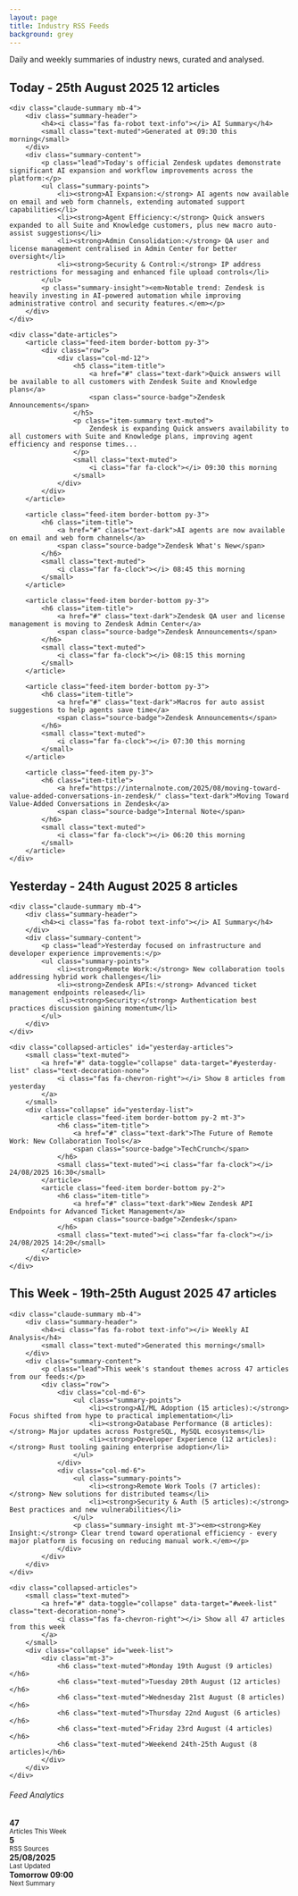 ```yaml
---
layout: page
title: Industry RSS Feeds
background: grey
---
```


<div class="row">
    <div class="col-lg-12">
        <p class="text-muted text-center mb-4">Daily and weekly summaries of industry news, curated and analysed.</p>
    </div>
</div>

<!-- Today's Summary (Generated by Claude) -->
<div class="summary-section mb-5">
    <h2 class="summary-title">
        <i class="fas fa-calendar-day text-primary"></i>
        Today - 25th August 2025
        <span class="badge badge-primary ml-2">12 articles</span>
    </h2>
    
    <div class="claude-summary mb-4">
        <div class="summary-header">
            <h4><i class="fas fa-robot text-info"></i> AI Summary</h4>
            <small class="text-muted">Generated at 09:30 this morning</small>
        </div>
        <div class="summary-content">
            <p class="lead">Today's official Zendesk updates demonstrate significant AI expansion and workflow improvements across the platform:</p>
            <ul class="summary-points">
                <li><strong>AI Expansion:</strong> AI agents now available on email and web form channels, extending automated support capabilities</li>
                <li><strong>Agent Efficiency:</strong> Quick answers expanded to all Suite and Knowledge customers, plus new macro auto-assist suggestions</li>
                <li><strong>Admin Consolidation:</strong> QA user and license management centralised in Admin Center for better oversight</li>
                <li><strong>Security & Control:</strong> IP address restrictions for messaging and enhanced file upload controls</li>
            </ul>
            <p class="summary-insight"><em>Notable trend: Zendesk is heavily investing in AI-powered automation while improving administrative control and security features.</em></p>
        </div>
    </div>

    <div class="date-articles">
        <article class="feed-item border-bottom py-3">
            <div class="row">
                <div class="col-md-12">
                    <h5 class="item-title">
                        <a href="#" class="text-dark">Quick answers will be available to all customers with Zendesk Suite and Knowledge plans</a>
                        <span class="source-badge">Zendesk Announcements</span>
                    </h5>
                    <p class="item-summary text-muted">
                        Zendesk is expanding Quick answers availability to all customers with Suite and Knowledge plans, improving agent efficiency and response times...
                    </p>
                    <small class="text-muted">
                        <i class="far fa-clock"></i> 09:30 this morning
                    </small>
                </div>
            </div>
        </article>

        <article class="feed-item border-bottom py-3">
            <h6 class="item-title">
                <a href="#" class="text-dark">AI agents are now available on email and web form channels</a>
                <span class="source-badge">Zendesk What's New</span>
            </h6>
            <small class="text-muted">
                <i class="far fa-clock"></i> 08:45 this morning
            </small>
        </article>

        <article class="feed-item border-bottom py-3">
            <h6 class="item-title">
                <a href="#" class="text-dark">Zendesk QA user and license management is moving to Zendesk Admin Center</a>
                <span class="source-badge">Zendesk Announcements</span>
            </h6>
            <small class="text-muted">
                <i class="far fa-clock"></i> 08:15 this morning
            </small>
        </article>

        <article class="feed-item border-bottom py-3">
            <h6 class="item-title">
                <a href="#" class="text-dark">Macros for auto assist suggestions to help agents save time</a>
                <span class="source-badge">Zendesk Announcements</span>
            </h6>
            <small class="text-muted">
                <i class="far fa-clock"></i> 07:30 this morning
            </small>
        </article>

        <article class="feed-item py-3">
            <h6 class="item-title">
                <a href="https://internalnote.com/2025/08/moving-toward-value-added-conversations-in-zendesk/" class="text-dark">Moving Toward Value-Added Conversations in Zendesk</a>
                <span class="source-badge">Internal Note</span>
            </h6>
            <small class="text-muted">
                <i class="far fa-clock"></i> 06:20 this morning
            </small>
        </article>
    </div>
</div>

<!-- Yesterday's Summary -->
<div class="summary-section mb-5">
    <h2 class="summary-title">
        <i class="fas fa-calendar-alt text-secondary"></i>
        Yesterday - 24th August 2025
        <span class="badge badge-secondary ml-2">8 articles</span>
    </h2>
    
    <div class="claude-summary mb-4">
        <div class="summary-header">
            <h4><i class="fas fa-robot text-info"></i> AI Summary</h4>
        </div>
        <div class="summary-content">
            <p class="lead">Yesterday focused on infrastructure and developer experience improvements:</p>
            <ul class="summary-points">
                <li><strong>Remote Work:</strong> New collaboration tools addressing hybrid work challenges</li>
                <li><strong>Zendesk APIs:</strong> Advanced ticket management endpoints released</li>
                <li><strong>Security:</strong> Authentication best practices discussion gaining momentum</li>
            </ul>
        </div>
    </div>

    <div class="collapsed-articles" id="yesterday-articles">
        <small class="text-muted">
            <a href="#" data-toggle="collapse" data-target="#yesterday-list" class="text-decoration-none">
                <i class="fas fa-chevron-right"></i> Show 8 articles from yesterday
            </a>
        </small>
        <div class="collapse" id="yesterday-list">
            <article class="feed-item border-bottom py-2 mt-3">
                <h6 class="item-title">
                    <a href="#" class="text-dark">The Future of Remote Work: New Collaboration Tools</a>
                    <span class="source-badge">TechCrunch</span>
                </h6>
                <small class="text-muted"><i class="far fa-clock"></i> 24/08/2025 16:30</small>
            </article>
            <article class="feed-item border-bottom py-2">
                <h6 class="item-title">
                    <a href="#" class="text-dark">New Zendesk API Endpoints for Advanced Ticket Management</a>
                    <span class="source-badge">Zendesk</span>
                </h6>
                <small class="text-muted"><i class="far fa-clock"></i> 24/08/2025 14:20</small>
            </article>
        </div>
    </div>
</div>

<!-- This Week's Summary -->
<div class="summary-section mb-5">
    <h2 class="summary-title">
        <i class="fas fa-calendar-week text-success"></i>
        This Week - 19th-25th August 2025
        <span class="badge badge-success ml-2">47 articles</span>
    </h2>
    
    <div class="claude-summary mb-4">
        <div class="summary-header">
            <h4><i class="fas fa-robot text-info"></i> Weekly AI Analysis</h4>
            <small class="text-muted">Generated this morning</small>
        </div>
        <div class="summary-content">
            <p class="lead">This week's standout themes across 47 articles from our feeds:</p>
            <div class="row">
                <div class="col-md-6">
                    <ul class="summary-points">
                        <li><strong>AI/ML Adoption (15 articles):</strong> Focus shifted from hype to practical implementation</li>
                        <li><strong>Database Performance (8 articles):</strong> Major updates across PostgreSQL, MySQL ecosystems</li>
                        <li><strong>Developer Experience (12 articles):</strong> Rust tooling gaining enterprise adoption</li>
                    </ul>
                </div>
                <div class="col-md-6">
                    <ul class="summary-points">
                        <li><strong>Remote Work Tools (7 articles):</strong> New solutions for distributed teams</li>
                        <li><strong>Security & Auth (5 articles):</strong> Best practices and new vulnerabilities</li>
                    </ul>
                    <p class="summary-insight mt-3"><em><strong>Key Insight:</strong> Clear trend toward operational efficiency - every major platform is focusing on reducing manual work.</em></p>
                </div>
            </div>
        </div>
    </div>

    <div class="collapsed-articles">
        <small class="text-muted">
            <a href="#" data-toggle="collapse" data-target="#week-list" class="text-decoration-none">
                <i class="fas fa-chevron-right"></i> Show all 47 articles from this week
            </a>
        </small>
        <div class="collapse" id="week-list">
            <div class="mt-3">
                <h6 class="text-muted">Monday 19th August (9 articles)</h6>
                <h6 class="text-muted">Tuesday 20th August (12 articles)</h6>
                <h6 class="text-muted">Wednesday 21st August (8 articles)</h6>
                <h6 class="text-muted">Thursday 22nd August (6 articles)</h6>
                <h6 class="text-muted">Friday 23rd August (4 articles)</h6>
                <h6 class="text-muted">Weekend 24th-25th August (8 articles)</h6>
            </div>
        </div>
    </div>
</div>

<!-- Stats Summary -->
<div class="row mt-5">
    <div class="col-lg-12">
        <div class="alert alert-info">
            <h6><i class="fas fa-chart-line"></i> Feed Analytics</h6>
            <div class="row text-center">
                <div class="col-md-3">
                    <strong>47</strong><br>
                    <small class="text-muted">Articles This Week</small>
                </div>
                <div class="col-md-3">
                    <strong>5</strong><br>
                    <small class="text-muted">RSS Sources</small>
                </div>
                <div class="col-md-3">
                    <strong>25/08/2025</strong><br>
                    <small class="text-muted">Last Updated</small>
                </div>
                <div class="col-md-3">
                    <strong>Tomorrow 09:00</strong><br>
                    <small class="text-muted">Next Summary</small>
                </div>
            </div>
        </div>
    </div>
</div>